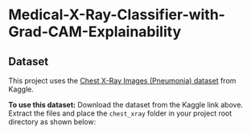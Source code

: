 # Medical-X-Ray-Classifier-with-Grad-CAM-Explainability

## Dataset

This project uses the [Chest X-Ray Images (Pneumonia) dataset](https://www.kaggle.com/datasets/paultimothymooney/chest-xray-pneumonia) from Kaggle.

**To use this dataset:**
Download the dataset from the Kaggle link above.
Extract the files and place the `chest_xray` folder in your project root directory as shown below:
